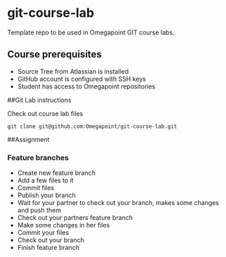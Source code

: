 # git-course-lab
Template repo to be used in Omegapoint GIT course labs.

## Course prerequisites
* Source Tree from Atlassian is installed
* GitHub account is configured with SSH keys
* Student has access to Omegapoint repositories

##Git Lab instructions

Check out course lab files

```
git clone git@github.com:Omegapoint/git-course-lab.git
```

##Assignment

### Feature branches
* Create new feature branch
* Add a few files to it
* Commit files
* Publish your branch
* Wait for your partner to check out your branch, makes some changes and push them
* Check out your partners feature branch
* Make some changes in her files
* Commit your files
* Check out your branch
* Finish feature branch
